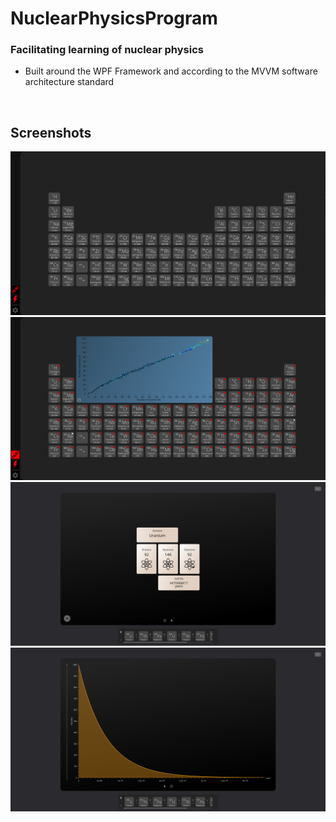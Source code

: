 # NuclearPhysicsProgram
### Facilitating learning of nuclear physics

- Built around the WPF Framework and according to the MVVM software architecture standard

&nbsp;

## Screenshots
![Periodic table](Screenshots/1.png?raw=true)
![Periodic table with additional information](Screenshots/2.png?raw=true)
![The element information view](Screenshots/3.png?raw=true)
![Decay curve in the element information view](Screenshots/4.png?raw=true)